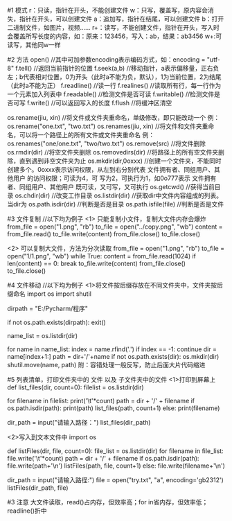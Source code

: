 #1 模式
r：只读，指针在开头，不能创建文件
w：只写，覆盖写，原内容会消失，指针在开头，可以创建文件
a：追加写，指针在结尾，可以创建文件
b：打开二进制文件，如图片，视频......
r+：读写，不能创建文件，指针在开头，写入时会覆盖所写长度的内容，如：原来：123456，写入：ab，结果：ab3456
w+:可读写，其他同w一样


#2 方法
open()  //其中可加参数encoding表示编码方式，如：encoding = "utf-8"
f.tell()  //返回当前指针的位置
f.seek(a,b) //移动指针，a表示偏移量，正右负左；b代表相对位置，0为开头（此时a不能为负，默认），1为当前位置，2为结尾（此时a不能为正）
f.readline()  //读一行
f.realines()  //读取所有行，每一行作为一个元素加入列表中
f.readable()  //检测文件是否可读
f.writable()  //检测文件是否可写
f.write() //可以返回写入的长度
f.flush //将缓冲区清空

os.rename(jiu, xin) //将文件或文件夹重命名，单级修改，即只能改动一个
例：os.rename("one.txt", "two.txt")
os.renames(jiu, xin)  //将文件和文件夹重命名，可以将一个路径上的所有文件或文件夹重命名
例：os.renames("one/one.txt", "two/two.txt")
os.remove(src)  //将文件删除
os.rmdir(dir) //将空文件夹删除
os.removedirs(dir)  //将路径上的所有空文件夹删除，直到遇到非空文件夹为止
os.mkdir(dir,0oxxx) //创建一个文件夹，不能同时创建多个。0oxxx表示访问权限，从左到右分别代表 文件拥有者、同组用户、其他用户 的访问权限；可读为4，可                       写为2，可执行为1，如0o777表示 文件拥有者、同组用户、其他用户 既可读，又可写，又可执行
os.getcwd() //获得当前目录
os.chdir(dir) //改变工作目录
os.listdir(dir) //获取dir中文件内容组成的列表。当dir为
os.path.isdir(dir)  //判断是否是目录
os.path.isfile(file)  //判断是否是文件



#3 文件复制 //以下均为例子
<1> 只能复制小文件，复制大文件内存会爆炸
from_file = open("1.png", "rb")
to_file = open("../copy.png", "wb")
content = from_file.read()
to_file.write(content)
from_file.close()
to_file.close()

<2> 可以复制大文件，方法为分次读取
from_file = open("1.png", "rb")
to_file = open("1/1.png", "wb")
while True:
  content = from_file.read(1024)
  if len(content) == 0:
    break
  to_file.write(content)
from_file.close()
to_file.close()



#4 文件移动 //以下均为例子
<1>将文件按后缀存放在不同文件夹中，文件夹按后缀命名
import os
import shutil

dirpath = "E:/Pycharm/程序"

if not os.path.exists(dirpath):
  exit()

name_list = os.listdir(dir)

for name in name_list:
  index = name.rfind('.')
  if index == -1:
    continue
  dir = name[index+1:]
  path = dir+'/'+name
  if not os.path.exists(dir):
    os.mkdir(dir)
  shutil.move(name, path)
附：容错处理一般反写，防止后面大片代码缩进



#5 列表清单，打印文件夹中的 文件 以及 子文件夹中的文件
<1>打印到屏幕上
def list_files(dir, count=0):
  filelist = os.listdir(dir)
  
  for filename in filelist:
    print('\t'*count)
    path = dir + '/' + filename
    if os.path.isdir(path):
      print(path)
      list_files(path, count+1)
    else:
      print(filename)
   
   dir_path = input("请输入路径：")
   list_files(dir_path)

<2>写入到文本文件中
import  os

def listFiles(dir, file, count=0):
    file_list = os.listdir(dir)
    for filename in file_list:
        file.write('\t'*count)
        path = dir + '/' + filename
        if os.path.isdir(path):
            file.write(path+'\n')
            listFiles(path, file, count+1)
        else:
            file.write(filename+'\n')

dir_path = input("请输入路径:")
file = open("try.txt", "a", encoding='gb2312')
listFiles(dir_path, file)

#3 注意
大文件读取，read()占内存，但效率高；for in省内存，但效率低；readline()折中
